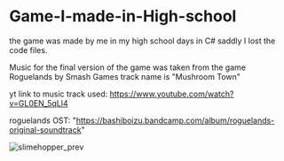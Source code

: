 # Game-I-made-in-High-school

the game was made by me in my high school days in C# saddly I lost the code files.

Music for the final version of the game was taken from the game Roguelands by Smash Games track name is "Mushroom Town"

yt link to music track used: https://www.youtube.com/watch?v=GL0EN_5qLl4

roguelands OST: "https://bashiboizu.bandcamp.com/album/roguelands-original-soundtrack"


![slimehopper_prev](https://github.com/user-attachments/assets/76f2cef6-70a2-46b2-839e-a0e36b33ba3c)
